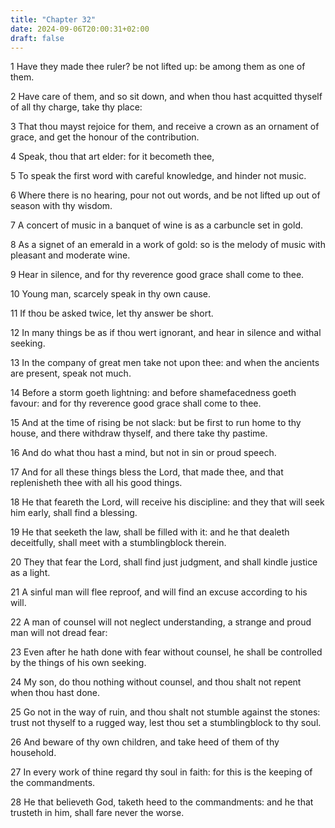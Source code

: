 ```yaml
---
title: "Chapter 32"
date: 2024-09-06T20:00:31+02:00
draft: false
---
```



1 Have they made thee ruler? be not lifted up: be among them as one of them.

2 Have care of them, and so sit down, and when thou hast acquitted thyself of all thy charge, take thy place:

3 That thou mayst rejoice for them, and receive a crown as an ornament of grace, and get the honour of the contribution.

4 Speak, thou that art elder: for it becometh thee,

5 To speak the first word with careful knowledge, and hinder not music.

6 Where there is no hearing, pour not out words, and be not lifted up out of season with thy wisdom.

7 A concert of music in a banquet of wine is as a carbuncle set in gold.

8 As a signet of an emerald in a work of gold: so is the melody of music with pleasant and moderate wine.

9 Hear in silence, and for thy reverence good grace shall come to thee.

10 Young man, scarcely speak in thy own cause.

11 If thou be asked twice, let thy answer be short.

12 In many things be as if thou wert ignorant, and hear in silence and withal seeking.

13 In the company of great men take not upon thee: and when the ancients are present, speak not much.

14 Before a storm goeth lightning: and before shamefacedness goeth favour: and for thy reverence good grace shall come to thee.

15 And at the time of rising be not slack: but be first to run home to thy house, and there withdraw thyself, and there take thy pastime.

16 And do what thou hast a mind, but not in sin or proud speech.

17 And for all these things bless the Lord, that made thee, and that replenisheth thee with all his good things.

18 He that feareth the Lord, will receive his discipline: and they that will seek him early, shall find a blessing.

19 He that seeketh the law, shall be filled with it: and he that dealeth deceitfully, shall meet with a stumblingblock therein.

20 They that fear the Lord, shall find just judgment, and shall kindle justice as a light.

21 A sinful man will flee reproof, and will find an excuse according to his will.

22 A man of counsel will not neglect understanding, a strange and proud man will not dread fear:

23 Even after he hath done with fear without counsel, he shall be controlled by the things of his own seeking.

24 My son, do thou nothing without counsel, and thou shalt not repent when thou hast done.

25 Go not in the way of ruin, and thou shalt not stumble against the stones: trust not thyself to a rugged way, lest thou set a stumblingblock to thy soul.

26 And beware of thy own children, and take heed of them of thy household.

27 In every work of thine regard thy soul in faith: for this is the keeping of the commandments.

28 He that believeth God, taketh heed to the commandments: and he that trusteth in him, shall fare never the worse.

